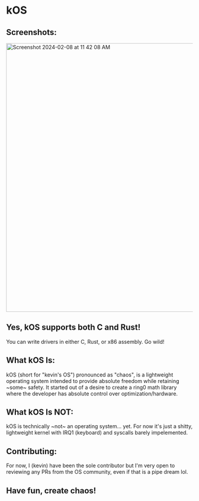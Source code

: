 # kOS

## Screenshots:
<img width="725" alt="Screenshot 2024-02-08 at 11 42 08 AM" src="https://github.com/kevinkleiman/kOS/assets/36178104/9edcad9a-af11-435b-84c6-7c5cfe52d8ec">


## Yes, kOS supports both C and Rust! 
You can write drivers in either C, Rust, or x86 assembly. Go wild!

## What kOS Is:
kOS (short for "kevin's OS") pronounced as "chaos", is a lightweight operating system intended to provide absolute freedom while retaining ~some~ safety. It started out of a desire to create
a ring0 math library where the developer has absolute control over optimization/hardware.

## What kOS Is NOT:
kOS is technically ~not~ an operating system... yet. For now it's just a shitty, lightweight kernel with IRQ1 (keyboard) and syscalls barely impelemented.

## Contributing:
For now, I (kevin) have been the sole contributor but I'm very open to reviewing any PRs from the OS community, even if that is a pipe dream lol.

## Have fun, create chaos!
